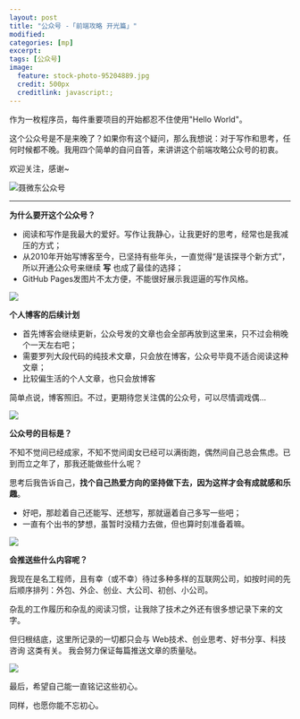 ```yaml
---
layout: post
title: "公众号 -「前端攻略 开光篇」"
modified:
categories: [mp]
excerpt:
tags: [公众号]
image:
  feature: stock-photo-95204889.jpg
  credit: 500px
  creditlink: javascript:;
---
```


作为一枚程序员，每件重要项目的开始都忍不住使用"Hello World"。

这个公众号是不是来晚了？如果你有这个疑问，那么我想说：对于写作和思考，任何时候都不晚。我用四个简单的自问自答，来讲讲这个前端攻略公众号的初衷。

欢迎关注，感谢~

![聂微东公众号](http://www.fefork.com/images/qrcode.jpg)

---

**为什么要开这个公众号？**

- 阅读和写作是我最大的爱好。写作让我静心，让我更好的思考，经常也是我减压的方式；
- 从2010年开始写博客至今，已坚持有些年头，一直觉得“是该探寻个新方式”，所以开通公众号来继续 **写** 也成了最佳的选择；
- GitHub Pages发图片不太方便，不能很好展示我逗逼的写作风格。

![](http://www.fefork.com/images/em/jinguanzhang/33.jpg)

**个人博客的后续计划**

- 首先博客会继续更新，公众号发的文章也会全部再放到这里来，只不过会稍晚个一天左右吧；
- 需要罗列大段代码的纯技术文章，只会放在博客，公众号毕竟不适合阅读这种文章；
- 比较偏生活的个人文章，也只会放博客

简单点说，博客照旧。不过，更期待您关注偶的公众号，可以尽情调戏偶...

![](http://www.fefork.com/images/em/maomi/08.jpg)

**公众号的目标是？**

不知不觉间已经成家，不知不觉间闺女已经可以满街跑，偶然间自己总会焦虑。已到而立之年了，那我还能做些什么呢？

思考后我告诉自己，**找个自己热爱方向的坚持做下去，因为这样才会有成就感和乐趣**。

- 好吧，那趁着自己还能写、还想写，那就逼着自己多写一些吧；
- 一直有个出书的梦想，虽暂时没精力去做，但也算时刻准备着嘛。

![](http://www.fefork.com/images/em/jinguanzhang/43.jpg)

**会推送些什么内容呢？**

我现在是名工程师，且有幸（或不幸）待过多种多样的互联网公司，如按时间的先后顺序排列：外包、外企、创业、大公司、初创、小公司。

杂乱的工作履历和杂乱的阅读习惯，让我除了技术之外还有很多想记录下来的文字。

但归根结底，这里所记录的一切都只会与 Web技术、创业思考、好书分享、科技咨询 这类有关。
我会努力保证每篇推送文章的质量哒。

![](http://www.fefork.com/images/em/baozou/247.jpg)

最后，希望自己能一直铭记这些初心。

同样，也愿你能不忘初心。
